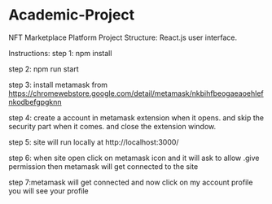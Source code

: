 # Academic-Project
NFT Marketplace Platform 
Project Structure:
React.js user interface.

Instructions:
step 1: npm install

step 2: npm run start

step 3: install metamask from https://chromewebstore.google.com/detail/metamask/nkbihfbeogaeaoehlefnkodbefgpgknn

step 4: create a account in metamask extension when it opens. and skip the security part when it comes. and close the extension window.

step 5: site will run locally at http://localhost:3000/

step 6: when site open click on metamask icon and it will ask to allow .give permission then metamask will get connected to the site

step 7:metamask will get connected and now click on my account profile you will see your profile
